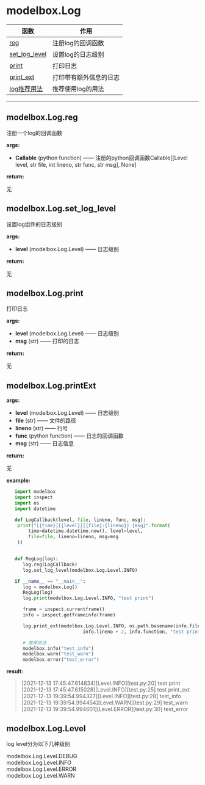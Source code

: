 # modelbox.Log

|函数|作用|
|-|-|
|[reg](#modelboxlogreg)|注册log的回调函数|
|[set_log_level](#modelboxlogsetloglevel)|设置log的日志级别|
|[print](#modelboxlogprint)|打印日志|
|[print_ext](#modelboxlogprintext)|打印带有额外信息的日志|
|[log推荐用法](#modelboxlogprintext)|推荐使用log的用法|
---

## modelbox.Log.reg

注册一个log的回调函数

**args:**  

* **Callable** (python function)  —— 注册的python回调函数Callable[[Level level, str file, int lineno, str func, str msg], None]

**return:**  

无

## modelbox.Log.set_log_level

设置log组件的日志级别

**args:**  

* **level** (modelbox.Log.Level) ——  日志级别

**return:**  

无

## modelbox.Log.print

打印日志

**args:**  

* **level** (modelbox.Log.Level) ——  日志级别
* **msg** (str) ——  打印的日志

**return:**  

无

## modelbox.Log.printExt

**args:**  

* **level** (modelbox.Log.Level) ——  日志级别
* **file** (str) ——  文件的路径  
* **lineno** (str) ——  行号  
* **func** (python function) ——  日志的回调函数  
* **msg** (str) ——  日志信息  

**return:**  

无

**example:**  

```python
   import modelbox
   import inspect
   import os
   import datetime

   def LogCallback(level, file, lineno, func, msg):
    print("[{time}][{level}][{file}:{lineno}] {msg}".format(
        time=datetime.datetime.now(), level=level,
        file=file, lineno=lineno, msg=msg
    ))


   def RegLog(log):
      log.reg(LogCallback)
      log.set_log_level(modelbox.Log.Level.INFO)

   if __name__ == "__main__":
      log = modelbox.Log()
      RegLog(log)
      log.print(modelbox.Log.Level.INFO, "test print")

      frame = inspect.currentframe()
      info = inspect.getframeinfo(frame)

      log.print_ext(modelbox.Log.Level.INFO, os.path.basename(info.filename),
                            info.lineno + 2, info.function, "test print_ext")

      # 推荐用法
      modelbox.info("test_info")
      modelbox.warn("test_warn")
      modelbox.error("test_error")

```

**result:**  

> [2021-12-13 17:45:47.614834][Level.INFO][test.py:20] test print  
> [2021-12-13 17:45:47.615028][Level.INFO][test.py:25] test print_ext  
> [2021-12-13 19:39:54.994327][Level.INFO][test.py:28] test_info  
> [2021-12-13 19:39:54.994454][Level.WARN][test.py:29] test_warn  
> [2021-12-13 19:39:54.994601][Level.ERROR][test.py:30] test_error  

## modelbox.Log.Level

log level分为以下几种级别

modelbox.Log.Level.DEBUG  
modelbox.Log.Level.INFO  
modelbox.Log.Level.ERROR  
modelbox.Log.Level.WARN
